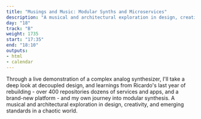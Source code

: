 ```yaml
---
title: "Musings and Music: Modular Synths and Microservices"
description: "A musical and architectural exploration in design, creativity, and emerging standards in a chaotic world."
day: "18"
track: "B"
weight: 1735
start: "17:35"
end: "18:10"
outputs:
- html
- calendar
---
```


Through a live demonstration of a complex analog synthesizer, I'll take a deep look at decoupled design, and learnings from Ricardo's last year of rebuilding - over 400 repositories dozens of services and apps, and a brand-new platform - and my own journey into modular synthesis. A musical and architectural exploration in design, creativity, and emerging standards in a chaotic world.
